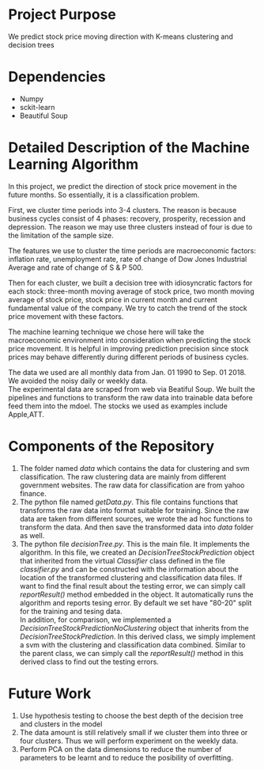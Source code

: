 # Project Purpose
We predict stock price moving direction with K-means clustering and decision trees

# Dependencies
- Numpy
- sckit-learn
- Beautiful Soup

# Detailed Description of the Machine Learning Algorithm
In this project, we predict the direction of stock price movement in the future months. So essentially, it is a classification problem.

First, we cluster time periods into 3-4 clusters. The reason is because business cycles consist of 4 phases: 
recovery, prosperity, recession and depression. The reason we may use three clusters instead of four is due to the 
limitation of the sample size.

The features we use to cluster the time periods are macroeconomic factors: inflation rate, unemployment rate,
rate of change of Dow Jones Industrial Average and rate of change of S & P 500. 

Then for each cluster, we built a decision tree with idiosyncratic factors for each stock: three-month 
moving average of stock price, two month moving average of stock price, stock price in current month and current
fundamental value of the company. We try to catch the trend of the stock price movement with these factors.

The machine learning technique we chose here will take the macroeconomic environment into consideration when predicting the stock price movement. It is helpful in improving prediction precision since stock prices may behave differently during different periods of business cycles.

The data we used are all monthly data from Jan. 01 1990 to Sep. 01 2018. We avoided the noisy daily or weekly data.  
The experimental data are scraped from web via Beatiful Soup. We built the pipelines and functions to transform the raw data into trainable data before feed them into the mdoel.
The stocks we used as examples include Apple,ATT.

# Components of the Repository
1. The folder named *data* which contains the data for clustering and svm classification. The raw clustering data are mainly from different government websites. The raw data for classification are from yahoo finance.
2. The python file named *getData.py*. This file contains functions that transforms the raw data into format suitable for training. Since the raw data are taken from different sources, we wrote the ad hoc functions to transform the data. And then save the transformed data into *data* folder as well.
3. The python file *decisionTree.py*. This is the main file. It implements the algorithm. In this file, we created an *DecisionTreeStockPrediction* object that inherited from the virtual *Classifier* class defined in the file *classifier.py* and can be constructed with the information about the location of the transformed clustering and classification data files. If want to find the final result about the testing error, we can simply call *reportResult()* method embedded in the object. It automatically runs the algorithm and reports tesing error. By default we set have "80-20" split for the training and tesing data.<br />
In addition, for comparison, we implemented a *DecisionTreeStockPredictionNoClustering* object that inherits from the *DecisionTreeStockPrediction*. In this derived class, we simply implement a svm with the clustering and classification data combined. Similar to the parent class, we can simply call the *reportResult()* method in this derived class to find out the testing errors.

# Future Work
1. Use hypothesis testing to choose the best depth of the decision tree and clusters in the model
2. The data amount is still relatively small if we cluster them into three or four clusters. Thus we will perform experiment on the weekly data.
3. Perform PCA on the data dimensions to reduce the number of parameters to be learnt and to reduce the posibility of overfitting.
